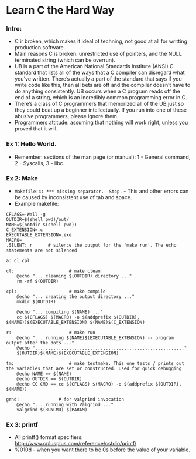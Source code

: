 # Learn C the Hard Way

### Intro: 
- C ir broken, which makes it ideal of techning, not good at all for writting production software.
- Main reasons C is broken: unrestricted use of pointers, and the NULL terminated string (which can be overrun).
- UB is a part of the American National Standards Institute (ANSI) C standard that lists all of the ways that a C compiler can disregard what you’ve written. There’s actually a part of the standard that says if you write code like this, then all bets are off and the compiler doesn’t have to do anything consistently. UB occurs when a C program reads off the end of a string, which is an incredibly common programming error in C.
- There’s a class of C programmers that memorized all of the UB just so they could beat up a beginner intellectually. If you run into one of these abusive programmers, please ignore them.
- Programmers attitude: assuming that nothing will work right, unless you proved that it will.

### Ex 1: Hello World. 
- Remember: sections of the man page (or manual): 1 - General command, 2 - Syscalls, 3 - libc.

### Ex 2: Make
- ```Makefile:4: *** missing separator.  Stop.``` - This and other errors can be caused by inconsistent use of tab and space.
- Example makefile:
```
CFLAGS=-Wall -g
OUTDIR=$(shell pwd)/out/
NAME=$(notdir $(shell pwd))
C_EXTENSION=.c
EXECUTABLE_EXTENSION=.exe
MACRO=
.SILENT: r  	# silence the output for the 'make run'. The echo statements are not silenced

a: cl cpl

cl: 					# make clean
	@echo "... cleaning $(OUTDIR) directory ..."
	rm -rf $(OUTDIR)

cpl:					# make compile
	@echo "... creating the output directory ..."
	mkdir $(OUTDIR)
	
	@echo "... compiling $(NAME) ..."
	cc $(CFLAGS) $(MACRO) -o $(addprefix $(OUTDIR), $(NAME))$(EXECUTABLE_EXTENSION) $(NAME)$(C_EXTENSION)

r:						# make run
	@echo "... running $(NAME)$(EXECUTABLE_EXTENSION) -- program output after the dots ..."
	@echo "........................................................."
	$(OUTDIR)$(NAME)$(EXECUTABLE_EXTENSION)
	
tm: 					# make testmake. This one tests / prints out the variables that are set or constructed. Used for quick debugging
	@echo NAME == $(NAME)
	@echo OUTDIR == $(OUTDIR)
	@echo CC CMD == cc $(CFLAGS) $(MACRO) -o $(addprefix $(OUTDIR), $(NAME))

grnd: 				# for valgrind invocation
	@echo "... running with Valgrind ..."
	valgrind $(RUNCMD) $(PARAM) 
```

### Ex 3: printf
- All printf() format specifiers: http://www.cplusplus.com/reference/cstdio/printf/
- %010d - when you want there to be 0s before the value of your variable.
